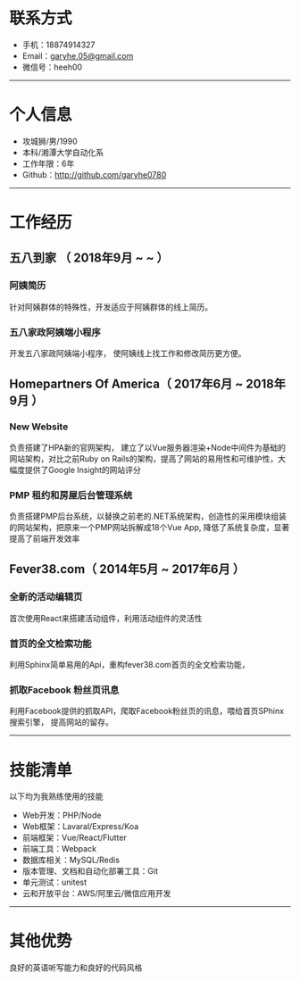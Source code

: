 # 联系方式

- 手机：18874914327
- Email：garyhe.05@gmail.com
- 微信号：heeh00

---

# 个人信息

 - 攻城狮/男/1990 
 - 本科/湘潭大学自动化系
 - 工作年限：6年
 - Github：http://github.com/garyhe0780

---

# 工作经历

## 五八到家 （ 2018年9月 ~ ~ ）

### 阿姨简历 
针对阿姨群体的特殊性，开发适应于阿姨群体的线上简历。


### 五八家政阿姨端小程序 
开发五八家政阿姨端小程序， 使阿姨线上找工作和修改简历更方便。


## Homepartners Of America（ 2017年6月 ~ 2018年9月 ）

### New Website
负责搭建了HPA新的官网架构， 建立了以Vue服务器渲染+Node中间件为基础的网站架构，对比之前Ruby on Rails的架构，提高了网站的易用性和可维护性，大幅度提供了Google Insight的网站评分


### PMP 租约和房屋后台管理系统
负责搭建PMP后台系统，以替换之前老的.NET系统架构，创造性的采用模块组装的网站架构，把原来一个PMP网站拆解成18个Vue App, 降低了系统复杂度，显著提高了前端开发效率


## Fever38.com（ 2014年5月 ~ 2017年6月 ）

### 全新的活动编辑页
首次使用React来搭建活动组件，利用活动组件的灵活性


### 首页的全文检索功能 
利用Sphinx简单易用的Api，重构fever38.com首页的全文检索功能，


### 抓取Facebook 粉丝页讯息

利用Facebook提供的抓取API，爬取Facebook粉丝页的讯息，喂给首页SPhinx搜索引擎， 提高网站的留存。

---

# 技能清单

以下均为我熟练使用的技能

- Web开发：PHP/Node
- Web框架：Lavaral/Express/Koa
- 前端框架：Vue/React/Flutter
- 前端工具：Webpack
- 数据库相关：MySQL/Redis
- 版本管理、文档和自动化部署工具：Git
- 单元测试：unitest
- 云和开放平台：AWS/阿里云/微信应用开发

---

# 其他优势
良好的英语听写能力和良好的代码风格

